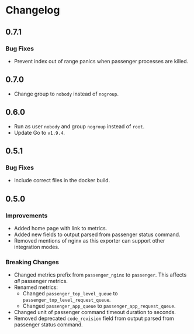 # Changelog

## 0.7.1

### Bug Fixes
* Prevent index out of range panics when passenger processes are killed.

## 0.7.0

* Change group to `nobody` instead of `nogroup`.

## 0.6.0

* Run as user `nobody` and group `nogroup` instead of `root`.
* Update Go to `v1.9.4`.

## 0.5.1

### Bug Fixes
* Include correct files in the docker build.

## 0.5.0

### Improvements
* Added home page with link to metrics.
* Added new fields to output parsed from passenger status command.
* Removed mentions of nginx as this exporter can support other integration modes.

### Breaking Changes
* Changed metrics prefix from `passenger_nginx` to `passenger`. This affects _all_ passenger metrics.
* Renamed metrics:
  * Changed `passenger_top_level_queue` to `passenger_top_level_request_queue`.
  * Changed `passenger_app_queue` to `passenger_app_request_queue`.
* Changed unit of passenger command timeout duration to seconds.
* Removed deprecated `code_revision` field from output parsed from passenger status command.
